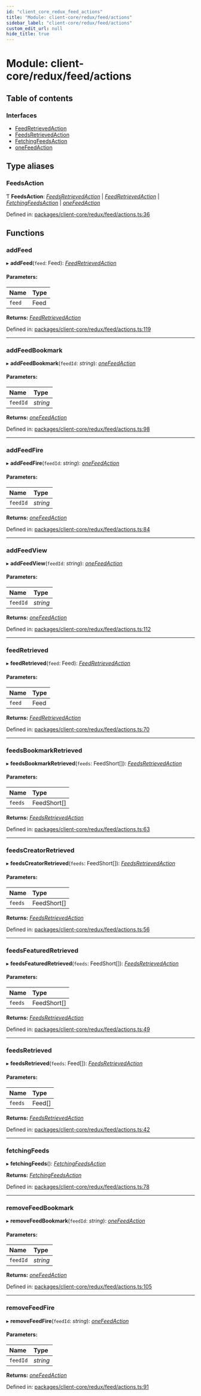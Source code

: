 ```yaml
---
id: "client_core_redux_feed_actions"
title: "Module: client-core/redux/feed/actions"
sidebar_label: "client-core/redux/feed/actions"
custom_edit_url: null
hide_title: true
---
```


# Module: client-core/redux/feed/actions

## Table of contents

### Interfaces

- [FeedRetrievedAction](../interfaces/client_core_redux_feed_actions.feedretrievedaction.md)
- [FeedsRetrievedAction](../interfaces/client_core_redux_feed_actions.feedsretrievedaction.md)
- [FetchingFeedsAction](../interfaces/client_core_redux_feed_actions.fetchingfeedsaction.md)
- [oneFeedAction](../interfaces/client_core_redux_feed_actions.onefeedaction.md)

## Type aliases

### FeedsAction

Ƭ **FeedsAction**: [*FeedsRetrievedAction*](../interfaces/client_core_redux_feed_actions.feedsretrievedaction.md) \| [*FeedRetrievedAction*](../interfaces/client_core_redux_feed_actions.feedretrievedaction.md) \| [*FetchingFeedsAction*](../interfaces/client_core_redux_feed_actions.fetchingfeedsaction.md) \| [*oneFeedAction*](../interfaces/client_core_redux_feed_actions.onefeedaction.md)

Defined in: [packages/client-core/redux/feed/actions.ts:36](https://github.com/xr3ngine/xr3ngine/blob/9d253dc38/packages/client-core/redux/feed/actions.ts#L36)

## Functions

### addFeed

▸ **addFeed**(`feed`: Feed): [*FeedRetrievedAction*](../interfaces/client_core_redux_feed_actions.feedretrievedaction.md)

#### Parameters:

Name | Type |
:------ | :------ |
`feed` | Feed |

**Returns:** [*FeedRetrievedAction*](../interfaces/client_core_redux_feed_actions.feedretrievedaction.md)

Defined in: [packages/client-core/redux/feed/actions.ts:119](https://github.com/xr3ngine/xr3ngine/blob/9d253dc38/packages/client-core/redux/feed/actions.ts#L119)

___

### addFeedBookmark

▸ **addFeedBookmark**(`feedId`: *string*): [*oneFeedAction*](../interfaces/client_core_redux_feed_actions.onefeedaction.md)

#### Parameters:

Name | Type |
:------ | :------ |
`feedId` | *string* |

**Returns:** [*oneFeedAction*](../interfaces/client_core_redux_feed_actions.onefeedaction.md)

Defined in: [packages/client-core/redux/feed/actions.ts:98](https://github.com/xr3ngine/xr3ngine/blob/9d253dc38/packages/client-core/redux/feed/actions.ts#L98)

___

### addFeedFire

▸ **addFeedFire**(`feedId`: *string*): [*oneFeedAction*](../interfaces/client_core_redux_feed_actions.onefeedaction.md)

#### Parameters:

Name | Type |
:------ | :------ |
`feedId` | *string* |

**Returns:** [*oneFeedAction*](../interfaces/client_core_redux_feed_actions.onefeedaction.md)

Defined in: [packages/client-core/redux/feed/actions.ts:84](https://github.com/xr3ngine/xr3ngine/blob/9d253dc38/packages/client-core/redux/feed/actions.ts#L84)

___

### addFeedView

▸ **addFeedView**(`feedId`: *string*): [*oneFeedAction*](../interfaces/client_core_redux_feed_actions.onefeedaction.md)

#### Parameters:

Name | Type |
:------ | :------ |
`feedId` | *string* |

**Returns:** [*oneFeedAction*](../interfaces/client_core_redux_feed_actions.onefeedaction.md)

Defined in: [packages/client-core/redux/feed/actions.ts:112](https://github.com/xr3ngine/xr3ngine/blob/9d253dc38/packages/client-core/redux/feed/actions.ts#L112)

___

### feedRetrieved

▸ **feedRetrieved**(`feed`: Feed): [*FeedRetrievedAction*](../interfaces/client_core_redux_feed_actions.feedretrievedaction.md)

#### Parameters:

Name | Type |
:------ | :------ |
`feed` | Feed |

**Returns:** [*FeedRetrievedAction*](../interfaces/client_core_redux_feed_actions.feedretrievedaction.md)

Defined in: [packages/client-core/redux/feed/actions.ts:70](https://github.com/xr3ngine/xr3ngine/blob/9d253dc38/packages/client-core/redux/feed/actions.ts#L70)

___

### feedsBookmarkRetrieved

▸ **feedsBookmarkRetrieved**(`feeds`: FeedShort[]): [*FeedsRetrievedAction*](../interfaces/client_core_redux_feed_actions.feedsretrievedaction.md)

#### Parameters:

Name | Type |
:------ | :------ |
`feeds` | FeedShort[] |

**Returns:** [*FeedsRetrievedAction*](../interfaces/client_core_redux_feed_actions.feedsretrievedaction.md)

Defined in: [packages/client-core/redux/feed/actions.ts:63](https://github.com/xr3ngine/xr3ngine/blob/9d253dc38/packages/client-core/redux/feed/actions.ts#L63)

___

### feedsCreatorRetrieved

▸ **feedsCreatorRetrieved**(`feeds`: FeedShort[]): [*FeedsRetrievedAction*](../interfaces/client_core_redux_feed_actions.feedsretrievedaction.md)

#### Parameters:

Name | Type |
:------ | :------ |
`feeds` | FeedShort[] |

**Returns:** [*FeedsRetrievedAction*](../interfaces/client_core_redux_feed_actions.feedsretrievedaction.md)

Defined in: [packages/client-core/redux/feed/actions.ts:56](https://github.com/xr3ngine/xr3ngine/blob/9d253dc38/packages/client-core/redux/feed/actions.ts#L56)

___

### feedsFeaturedRetrieved

▸ **feedsFeaturedRetrieved**(`feeds`: FeedShort[]): [*FeedsRetrievedAction*](../interfaces/client_core_redux_feed_actions.feedsretrievedaction.md)

#### Parameters:

Name | Type |
:------ | :------ |
`feeds` | FeedShort[] |

**Returns:** [*FeedsRetrievedAction*](../interfaces/client_core_redux_feed_actions.feedsretrievedaction.md)

Defined in: [packages/client-core/redux/feed/actions.ts:49](https://github.com/xr3ngine/xr3ngine/blob/9d253dc38/packages/client-core/redux/feed/actions.ts#L49)

___

### feedsRetrieved

▸ **feedsRetrieved**(`feeds`: Feed[]): [*FeedsRetrievedAction*](../interfaces/client_core_redux_feed_actions.feedsretrievedaction.md)

#### Parameters:

Name | Type |
:------ | :------ |
`feeds` | Feed[] |

**Returns:** [*FeedsRetrievedAction*](../interfaces/client_core_redux_feed_actions.feedsretrievedaction.md)

Defined in: [packages/client-core/redux/feed/actions.ts:42](https://github.com/xr3ngine/xr3ngine/blob/9d253dc38/packages/client-core/redux/feed/actions.ts#L42)

___

### fetchingFeeds

▸ **fetchingFeeds**(): [*FetchingFeedsAction*](../interfaces/client_core_redux_feed_actions.fetchingfeedsaction.md)

**Returns:** [*FetchingFeedsAction*](../interfaces/client_core_redux_feed_actions.fetchingfeedsaction.md)

Defined in: [packages/client-core/redux/feed/actions.ts:78](https://github.com/xr3ngine/xr3ngine/blob/9d253dc38/packages/client-core/redux/feed/actions.ts#L78)

___

### removeFeedBookmark

▸ **removeFeedBookmark**(`feedId`: *string*): [*oneFeedAction*](../interfaces/client_core_redux_feed_actions.onefeedaction.md)

#### Parameters:

Name | Type |
:------ | :------ |
`feedId` | *string* |

**Returns:** [*oneFeedAction*](../interfaces/client_core_redux_feed_actions.onefeedaction.md)

Defined in: [packages/client-core/redux/feed/actions.ts:105](https://github.com/xr3ngine/xr3ngine/blob/9d253dc38/packages/client-core/redux/feed/actions.ts#L105)

___

### removeFeedFire

▸ **removeFeedFire**(`feedId`: *string*): [*oneFeedAction*](../interfaces/client_core_redux_feed_actions.onefeedaction.md)

#### Parameters:

Name | Type |
:------ | :------ |
`feedId` | *string* |

**Returns:** [*oneFeedAction*](../interfaces/client_core_redux_feed_actions.onefeedaction.md)

Defined in: [packages/client-core/redux/feed/actions.ts:91](https://github.com/xr3ngine/xr3ngine/blob/9d253dc38/packages/client-core/redux/feed/actions.ts#L91)
